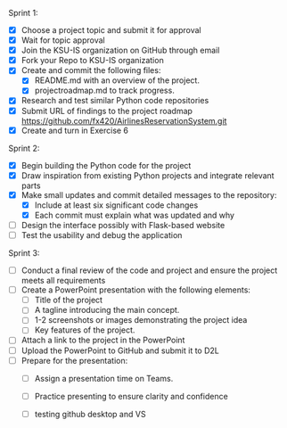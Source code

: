 Sprint 1: 
- [x] Choose a project topic and submit it for approval
- [x] Wait for topic approval
- [x] Join the KSU-IS organization on GitHub through email
- [x] Fork your Repo to KSU-IS organization
- [x] Create and commit the following files:
     - [x] README.md with an overview of the project.
    - [x] projectroadmap.md to track progress.
- [x] Research and test similar Python code repositories
- [x] Submit URL of findings to the project roadmap
      https://github.com/fx420/AirlinesReservationSystem.git
- [x] Create and turn in Exercise 6

 Sprint 2: 

- [x] Begin building the Python code for the project
- [x] Draw inspiration from existing Python projects and integrate relevant parts 
- [x] Make small updates and commit detailed messages to the repository:
    - [x] Include at least six significant code changes 
    - [x] Each commit must explain what was updated and why
- [ ] Design the interface possibly with Flask-based website
- [ ] Test the usability and debug the application

Sprint 3:

- [ ] Conduct a final review of the code and project and ensure the project meets all requirements
- [ ] Create a PowerPoint presentation with the following elements:
     - [ ]  Title of the project
     - [ ]  A tagline introducing the main concept.
     - [ ]  1-2 screenshots or images demonstrating the project idea
     - [ ]  Key features of the project.
- [ ] Attach a link to the project in the PowerPoint
- [ ] Upload the PowerPoint to GitHub and submit it to D2L
- [ ] Prepare for the presentation:
     - [ ] Assign a presentation time on Teams.
     - [ ] Practice presenting to ensure clarity and confidence
     - [ ] testing github desktop and VS 

      
     
      
